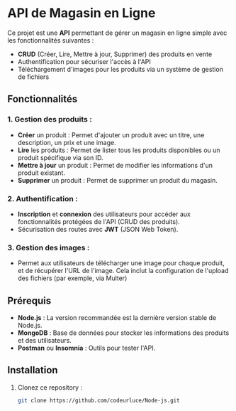 # API de Magasin en Ligne

Ce projet est une **API** permettant de gérer un magasin en ligne simple avec les fonctionnalités suivantes :

- **CRUD** (Créer, Lire, Mettre à jour, Supprimer) des produits en vente
- Authentification pour sécuriser l'accès à l'API
- Téléchargement d'images pour les produits via un système de gestion de fichiers

## Fonctionnalités

### 1. Gestion des produits :
- **Créer** un produit : Permet d'ajouter un produit avec un titre, une description, un prix et une image.
- **Lire** les produits : Permet de lister tous les produits disponibles ou un produit spécifique via son ID.
- **Mettre à jour** un produit : Permet de modifier les informations d'un produit existant.
- **Supprimer** un produit : Permet de supprimer un produit du magasin.

### 2. Authentification :
- **Inscription** et **connexion** des utilisateurs pour accéder aux fonctionnalités protégées de l'API (CRUD des produits).
- Sécurisation des routes avec **JWT** (JSON Web Token).

### 3. Gestion des images :
- Permet aux utilisateurs de télécharger une image pour chaque produit, et de récupérer l'URL de l'image. Cela inclut la configuration de l'upload des fichiers (par exemple, via Multer)

## Prérequis

- **Node.js** : La version recommandée est la dernière version stable de Node.js.
- **MongoDB** : Base de données pour stocker les informations des produits et des utilisateurs.
- **Postman** ou **Insomnia** : Outils pour tester l'API.

## Installation

1. Clonez ce repository :
   ```bash
   git clone https://github.com/codeurluce/Node-js.git
